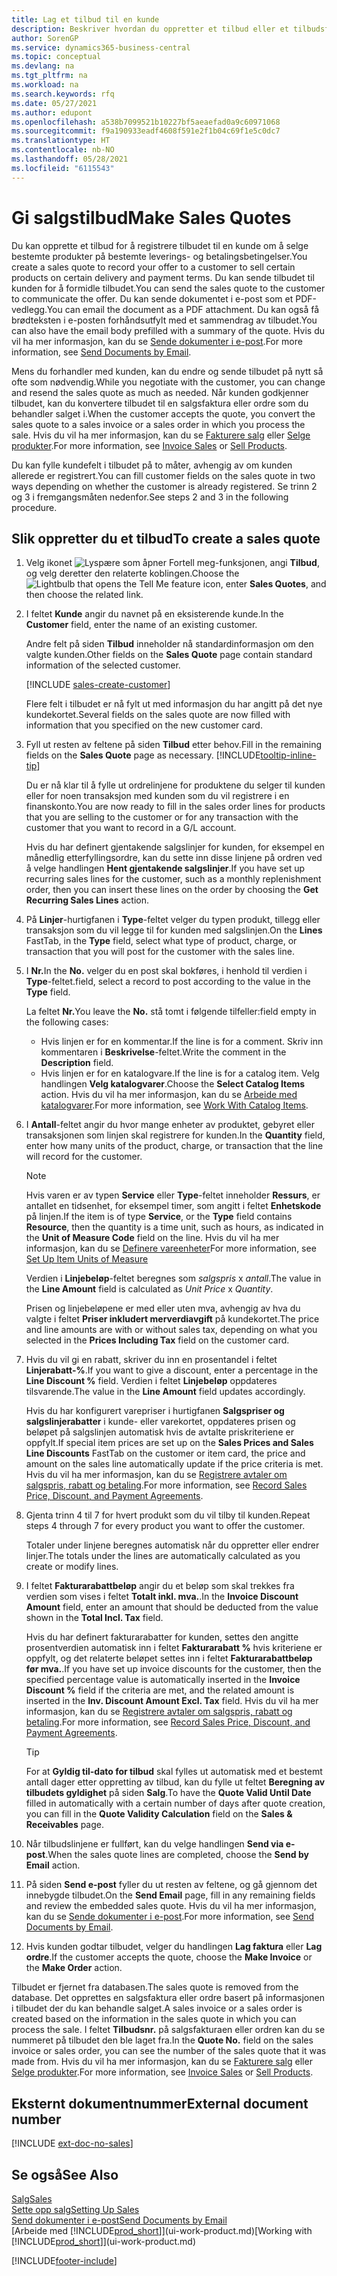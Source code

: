 ```yaml
---
title: Lag et tilbud til en kunde
description: Beskriver hvordan du oppretter et tilbud eller et tilbudsforespørselsdokument for å registrere tilbudet til en kunde og selge produkter under visse betingelser.
author: SorenGP
ms.service: dynamics365-business-central
ms.topic: conceptual
ms.devlang: na
ms.tgt_pltfrm: na
ms.workload: na
ms.search.keywords: rfq
ms.date: 05/27/2021
ms.author: edupont
ms.openlocfilehash: a538b7099521b10227bf5aeaefad0a9c60971068
ms.sourcegitcommit: f9a190933eadf4608f591e2f1b04c69f1e5c0dc7
ms.translationtype: HT
ms.contentlocale: nb-NO
ms.lasthandoff: 05/28/2021
ms.locfileid: "6115543"
---
```

# <a name="make-sales-quotes"></a><span data-ttu-id="0a7eb-103">Gi salgstilbud</span><span class="sxs-lookup"><span data-stu-id="0a7eb-103">Make Sales Quotes</span></span>

<span data-ttu-id="0a7eb-104">Du kan opprette et tilbud for å registrere tilbudet til en kunde om å selge bestemte produkter på bestemte leverings- og betalingsbetingelser.</span><span class="sxs-lookup"><span data-stu-id="0a7eb-104">You create a sales quote to record your offer to a customer to sell certain products on certain delivery and payment terms.</span></span> <span data-ttu-id="0a7eb-105">Du kan sende tilbudet til kunden for å formidle tilbudet.</span><span class="sxs-lookup"><span data-stu-id="0a7eb-105">You can send the sales quote to the customer to communicate the offer.</span></span> <span data-ttu-id="0a7eb-106">Du kan sende dokumentet i e-post som et PDF-vedlegg.</span><span class="sxs-lookup"><span data-stu-id="0a7eb-106">You can email the document as a PDF attachment.</span></span> <span data-ttu-id="0a7eb-107">Du kan også få brødteksten i e-posten forhåndsutfylt med et sammendrag av tilbudet.</span><span class="sxs-lookup"><span data-stu-id="0a7eb-107">You can also have the email body prefilled with a summary of the quote.</span></span> <span data-ttu-id="0a7eb-108">Hvis du vil ha mer informasjon, kan du se [Sende dokumenter i e-post](ui-how-send-documents-email.md).</span><span class="sxs-lookup"><span data-stu-id="0a7eb-108">For more information, see [Send Documents by Email](ui-how-send-documents-email.md).</span></span>

<span data-ttu-id="0a7eb-109">Mens du forhandler med kunden, kan du endre og sende tilbudet på nytt så ofte som nødvendig.</span><span class="sxs-lookup"><span data-stu-id="0a7eb-109">While you negotiate with the customer, you can change and resend the sales quote as much as needed.</span></span> <span data-ttu-id="0a7eb-110">Når kunden godkjenner tilbudet, kan du konvertere tilbudet til en salgsfaktura eller ordre som du behandler salget i.</span><span class="sxs-lookup"><span data-stu-id="0a7eb-110">When the customer accepts the quote, you convert the sales quote to a sales invoice or a sales order in which you process the sale.</span></span> <span data-ttu-id="0a7eb-111">Hvis du vil ha mer informasjon, kan du se [Fakturere salg](sales-how-invoice-sales.md) eller [Selge produkter](sales-how-sell-products.md).</span><span class="sxs-lookup"><span data-stu-id="0a7eb-111">For more information, see [Invoice Sales](sales-how-invoice-sales.md) or [Sell Products](sales-how-sell-products.md).</span></span>

<span data-ttu-id="0a7eb-112">Du kan fylle kundefelt i tilbudet på to måter, avhengig av om kunden allerede er registrert.</span><span class="sxs-lookup"><span data-stu-id="0a7eb-112">You can fill customer fields on the sales quote in two ways depending on whether the customer is already registered.</span></span> <span data-ttu-id="0a7eb-113">Se trinn 2 og 3 i fremgangsmåten nedenfor.</span><span class="sxs-lookup"><span data-stu-id="0a7eb-113">See steps 2 and 3 in the following procedure.</span></span>

## <a name="to-create-a-sales-quote"></a><span data-ttu-id="0a7eb-114">Slik oppretter du et tilbud</span><span class="sxs-lookup"><span data-stu-id="0a7eb-114">To create a sales quote</span></span>

1. <span data-ttu-id="0a7eb-115">Velg ikonet ![Lyspære som åpner Fortell meg-funksjonen](media/ui-search/search_small.png "Fortell hva du vil gjøre"), angi **Tilbud**, og velg deretter den relaterte koblingen.</span><span class="sxs-lookup"><span data-stu-id="0a7eb-115">Choose the ![Lightbulb that opens the Tell Me feature](media/ui-search/search_small.png "Tell me what you want to do") icon, enter **Sales Quotes**, and then choose the related link.</span></span>
2. <span data-ttu-id="0a7eb-116">I feltet **Kunde** angir du navnet på en eksisterende kunde.</span><span class="sxs-lookup"><span data-stu-id="0a7eb-116">In the **Customer** field, enter the name of an existing customer.</span></span>

   <span data-ttu-id="0a7eb-117">Andre felt på siden **Tilbud** inneholder nå standardinformasjon om den valgte kunden.</span><span class="sxs-lookup"><span data-stu-id="0a7eb-117">Other fields on the **Sales Quote** page contain standard information of the selected customer.</span></span>  

    [!INCLUDE [sales-create-customer](includes/sales-create-customer.md)]

    <span data-ttu-id="0a7eb-118">Flere felt i tilbudet er nå fylt ut med informasjon du har angitt på det nye kundekortet.</span><span class="sxs-lookup"><span data-stu-id="0a7eb-118">Several fields on the sales quote are now filled with information that you specified on the new customer card.</span></span>  
3. <span data-ttu-id="0a7eb-119">Fyll ut resten av feltene på siden **Tilbud** etter behov.</span><span class="sxs-lookup"><span data-stu-id="0a7eb-119">Fill in the remaining fields on the **Sales Quote** page as necessary.</span></span> [!INCLUDE[tooltip-inline-tip](includes/tooltip-inline-tip_md.md)]  

    <span data-ttu-id="0a7eb-120">Du er nå klar til å fylle ut ordrelinjene for produktene du selger til kunden eller for noen transaksjon med kunden som du vil registrere i en finanskonto.</span><span class="sxs-lookup"><span data-stu-id="0a7eb-120">You are now ready to fill in the sales order lines for products that you are selling to the customer or for any transaction with the customer that you want to record in a G/L account.</span></span>  

    <span data-ttu-id="0a7eb-121">Hvis du har definert gjentakende salgslinjer for kunden, for eksempel en månedlig etterfyllingsordre, kan du sette inn disse linjene på ordren ved å velge handlingen **Hent gjentakende salgslinjer**.</span><span class="sxs-lookup"><span data-stu-id="0a7eb-121">If you have set up recurring sales lines for the customer, such as a monthly replenishment order, then you can insert these lines on the order by choosing the **Get Recurring Sales Lines** action.</span></span>  

4. <span data-ttu-id="0a7eb-122">På **Linjer**-hurtigfanen i **Type**-feltet velger du typen produkt, tillegg eller transaksjon som du vil legge til for kunden med salgslinjen.</span><span class="sxs-lookup"><span data-stu-id="0a7eb-122">On the **Lines** FastTab, in the **Type** field, select what type of product, charge, or transaction that you will post for the customer with the sales line.</span></span>
5. <span data-ttu-id="0a7eb-123">I **Nr.**</span><span class="sxs-lookup"><span data-stu-id="0a7eb-123">In the **No.**</span></span> <span data-ttu-id="0a7eb-124">velger du en post skal bokføres, i henhold til verdien i **Type**-feltet.</span><span class="sxs-lookup"><span data-stu-id="0a7eb-124">field, select a record to post according to the value in the **Type** field.</span></span>

    <span data-ttu-id="0a7eb-125">La feltet **Nr.**</span><span class="sxs-lookup"><span data-stu-id="0a7eb-125">You leave the **No.**</span></span> <span data-ttu-id="0a7eb-126">stå tomt i følgende tilfeller:</span><span class="sxs-lookup"><span data-stu-id="0a7eb-126">field empty in the following cases:</span></span>
    - <span data-ttu-id="0a7eb-127">Hvis linjen er for en kommentar.</span><span class="sxs-lookup"><span data-stu-id="0a7eb-127">If the line is for a comment.</span></span> <span data-ttu-id="0a7eb-128">Skriv inn kommentaren i **Beskrivelse**-feltet.</span><span class="sxs-lookup"><span data-stu-id="0a7eb-128">Write the comment in the **Description** field.</span></span>
    - <span data-ttu-id="0a7eb-129">Hvis linjen er for en katalogvare.</span><span class="sxs-lookup"><span data-stu-id="0a7eb-129">If the line is for a catalog item.</span></span> <span data-ttu-id="0a7eb-130">Velg handlingen **Velg katalogvarer**.</span><span class="sxs-lookup"><span data-stu-id="0a7eb-130">Choose the **Select Catalog Items** action.</span></span> <span data-ttu-id="0a7eb-131">Hvis du vil ha mer informasjon, kan du se [Arbeide med katalogvarer](inventory-how-work-nonstock-items.md).</span><span class="sxs-lookup"><span data-stu-id="0a7eb-131">For more information, see [Work With Catalog Items](inventory-how-work-nonstock-items.md).</span></span>

6. <span data-ttu-id="0a7eb-132">I **Antall**-feltet angir du hvor mange enheter av produktet, gebyret eller transaksjonen som linjen skal registrere for kunden.</span><span class="sxs-lookup"><span data-stu-id="0a7eb-132">In the **Quantity** field, enter how many units of the product, charge, or transaction that the line will record for the customer.</span></span>

    > [!NOTE]  
    >  <span data-ttu-id="0a7eb-133">Hvis varen er av typen **Service** eller **Type**-feltet inneholder **Ressurs**, er antallet en tidsenhet, for eksempel timer, som angitt i feltet **Enhetskode** på linjen.</span><span class="sxs-lookup"><span data-stu-id="0a7eb-133">If the item is of type **Service**, or the **Type** field contains **Resource**, then the quantity is a time unit, such as hours, as indicated in the **Unit of Measure Code** field on the line.</span></span> <span data-ttu-id="0a7eb-134">Hvis du vil ha mer informasjon, kan du se [Definere vareenheter](inventory-how-setup-units-of-measure.md)</span><span class="sxs-lookup"><span data-stu-id="0a7eb-134">For more information, see [Set Up Item Units of Measure](inventory-how-setup-units-of-measure.md)</span></span>

    <span data-ttu-id="0a7eb-135">Verdien i **Linjebeløp**-feltet beregnes som *salgspris* x *antall*.</span><span class="sxs-lookup"><span data-stu-id="0a7eb-135">The value in the **Line Amount** field is calculated as *Unit Price* x *Quantity*.</span></span>  

    <span data-ttu-id="0a7eb-136">Prisen og linjebeløpene er med eller uten mva, avhengig av hva du valgte i feltet **Priser inkludert merverdiavgift** på kundekortet.</span><span class="sxs-lookup"><span data-stu-id="0a7eb-136">The price and line amounts are with or without sales tax, depending on what you selected in the **Prices Including Tax** field on the customer card.</span></span>  
7. <span data-ttu-id="0a7eb-137">Hvis du vil gi en rabatt, skriver du inn en prosentandel i feltet **Linjerabatt-%**.</span><span class="sxs-lookup"><span data-stu-id="0a7eb-137">If you want to give a discount, enter a percentage in the **Line Discount %** field.</span></span> <span data-ttu-id="0a7eb-138">Verdien i feltet **Linjebeløp** oppdateres tilsvarende.</span><span class="sxs-lookup"><span data-stu-id="0a7eb-138">The value in the **Line Amount** field updates accordingly.</span></span>  

    <span data-ttu-id="0a7eb-139">Hvis du har konfigurert varepriser i hurtigfanen **Salgspriser og salgslinjerabatter** i kunde- eller varekortet, oppdateres prisen og beløpet på salgslinjen automatisk hvis de avtalte priskriteriene er oppfylt.</span><span class="sxs-lookup"><span data-stu-id="0a7eb-139">If special item prices are set up on the **Sales Prices and Sales Line Discounts** FastTab on the customer or item card, the price and amount on the sales line automatically update if the price criteria is met.</span></span> <span data-ttu-id="0a7eb-140">Hvis du vil ha mer informasjon, kan du se [Registrere avtaler om salgspris, rabatt og betaling](sales-how-record-sales-price-discount-payment-agreements.md).</span><span class="sxs-lookup"><span data-stu-id="0a7eb-140">For more information, see [Record Sales Price, Discount, and Payment Agreements](sales-how-record-sales-price-discount-payment-agreements.md).</span></span>  
8. <span data-ttu-id="0a7eb-141">Gjenta trinn 4 til 7 for hvert produkt som du vil tilby til kunden.</span><span class="sxs-lookup"><span data-stu-id="0a7eb-141">Repeat steps 4 through 7 for every product you want to offer the customer.</span></span>

    <span data-ttu-id="0a7eb-142">Totaler under linjene beregnes automatisk når du oppretter eller endrer linjer.</span><span class="sxs-lookup"><span data-stu-id="0a7eb-142">The totals under the lines are automatically calculated as you create or modify lines.</span></span>  
9. <span data-ttu-id="0a7eb-143">I feltet **Fakturarabattbeløp** angir du et beløp som skal trekkes fra verdien som vises i feltet **Totalt inkl. mva.**.</span><span class="sxs-lookup"><span data-stu-id="0a7eb-143">In the **Invoice Discount Amount** field, enter an amount that should be deducted from the value shown in the **Total Incl. Tax** field.</span></span>

    <span data-ttu-id="0a7eb-144">Hvis du har definert fakturarabatter for kunden, settes den angitte prosentverdien automatisk inn i feltet **Fakturarabatt %** hvis kriteriene er oppfylt, og det relaterte beløpet settes inn i feltet **Fakturarabattbeløp før mva.**.</span><span class="sxs-lookup"><span data-stu-id="0a7eb-144">If you have set up invoice discounts for the customer, then the specified percentage value is automatically inserted in the **Invoice Discount %** field if the criteria are met, and the related amount is inserted in the **Inv. Discount Amount Excl. Tax** field.</span></span> <span data-ttu-id="0a7eb-145">Hvis du vil ha mer informasjon, kan du se [Registrere avtaler om salgspris, rabatt og betaling](sales-how-record-sales-price-discount-payment-agreements.md).</span><span class="sxs-lookup"><span data-stu-id="0a7eb-145">For more information, see [Record Sales Price, Discount, and Payment Agreements](sales-how-record-sales-price-discount-payment-agreements.md).</span></span>

    > [!TIP]
    > <span data-ttu-id="0a7eb-146">For at **Gyldig til-dato for tilbud** skal fylles ut automatisk med et bestemt antall dager etter oppretting av tilbud, kan du fylle ut feltet **Beregning av tilbudets gyldighet** på siden **Salg**.</span><span class="sxs-lookup"><span data-stu-id="0a7eb-146">To have the **Quote Valid Until Date** filled in automatically with a certain number of days after quote creation, you can fill in the **Quote Validity Calculation** field on the **Sales & Receivables** page.</span></span>

10. <span data-ttu-id="0a7eb-147">Når tilbudslinjene er fullført, kan du velge handlingen **Send via e-post**.</span><span class="sxs-lookup"><span data-stu-id="0a7eb-147">When the sales quote lines are completed, choose the **Send by Email** action.</span></span>
11. <span data-ttu-id="0a7eb-148">På siden **Send e-post** fyller du ut resten av feltene, og gå gjennom det innebygde tilbudet.</span><span class="sxs-lookup"><span data-stu-id="0a7eb-148">On the **Send Email** page, fill in any remaining fields and review the embedded sales quote.</span></span> <span data-ttu-id="0a7eb-149">Hvis du vil ha mer informasjon, kan du se [Sende dokumenter i e-post](ui-how-send-documents-email.md).</span><span class="sxs-lookup"><span data-stu-id="0a7eb-149">For more information, see [Send Documents by Email](ui-how-send-documents-email.md).</span></span>
12. <span data-ttu-id="0a7eb-150">Hvis kunden godtar tilbudet, velger du handlingen **Lag faktura** eller **Lag ordre**.</span><span class="sxs-lookup"><span data-stu-id="0a7eb-150">If the customer accepts the quote, choose the **Make Invoice** or the **Make Order** action.</span></span>

<span data-ttu-id="0a7eb-151">Tilbudet er fjernet fra databasen.</span><span class="sxs-lookup"><span data-stu-id="0a7eb-151">The sales quote is removed from the database.</span></span> <span data-ttu-id="0a7eb-152">Det opprettes en salgsfaktura eller ordre basert på informasjonen i tilbudet der du kan behandle salget.</span><span class="sxs-lookup"><span data-stu-id="0a7eb-152">A sales invoice or a sales order is created based on the information in the sales quote in which you can process the sale.</span></span> <span data-ttu-id="0a7eb-153">I feltet **Tilbudsnr.** på salgsfakturaen eller ordren kan du se nummeret på tilbudet den ble laget fra.</span><span class="sxs-lookup"><span data-stu-id="0a7eb-153">In the **Quote No.** field on the sales invoice or sales order, you can see the number of the sales quote that it was made from.</span></span> <span data-ttu-id="0a7eb-154">Hvis du vil ha mer informasjon, kan du se [Fakturere salg](sales-how-invoice-sales.md) eller [Selge produkter](sales-how-sell-products.md).</span><span class="sxs-lookup"><span data-stu-id="0a7eb-154">For more information, see [Invoice Sales](sales-how-invoice-sales.md) or [Sell Products](sales-how-sell-products.md).</span></span>  

## <a name="external-document-number"></a><span data-ttu-id="0a7eb-155">Eksternt dokumentnummer</span><span class="sxs-lookup"><span data-stu-id="0a7eb-155">External document number</span></span>

[!INCLUDE [ext-doc-no-sales](includes/ext-doc-no-sales.md)]

## <a name="see-also"></a><span data-ttu-id="0a7eb-156">Se også</span><span class="sxs-lookup"><span data-stu-id="0a7eb-156">See Also</span></span>

[<span data-ttu-id="0a7eb-157">Salg</span><span class="sxs-lookup"><span data-stu-id="0a7eb-157">Sales</span></span>](sales-manage-sales.md)  
[<span data-ttu-id="0a7eb-158">Sette opp salg</span><span class="sxs-lookup"><span data-stu-id="0a7eb-158">Setting Up Sales</span></span>](sales-setup-sales.md)  
[<span data-ttu-id="0a7eb-159">Send dokumenter i e-post</span><span class="sxs-lookup"><span data-stu-id="0a7eb-159">Send Documents by Email</span></span>](ui-how-send-documents-email.md)  
<span data-ttu-id="0a7eb-160">[Arbeide med [!INCLUDE[prod_short](includes/prod_short.md)]](ui-work-product.md)</span><span class="sxs-lookup"><span data-stu-id="0a7eb-160">[Working with [!INCLUDE[prod_short](includes/prod_short.md)]](ui-work-product.md)</span></span>  

[!INCLUDE[footer-include](includes/footer-banner.md)]